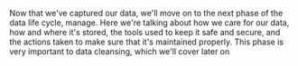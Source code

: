 Now that we've captured our data, we'll move on to the next phase of the data life cycle, manage. Here we're talking about how we care for our data, how and where it's stored, the tools used to keep it safe and secure, and the actions taken to make sure that it's maintained properly. This phase is very important to data cleansing, which we'll cover later on
